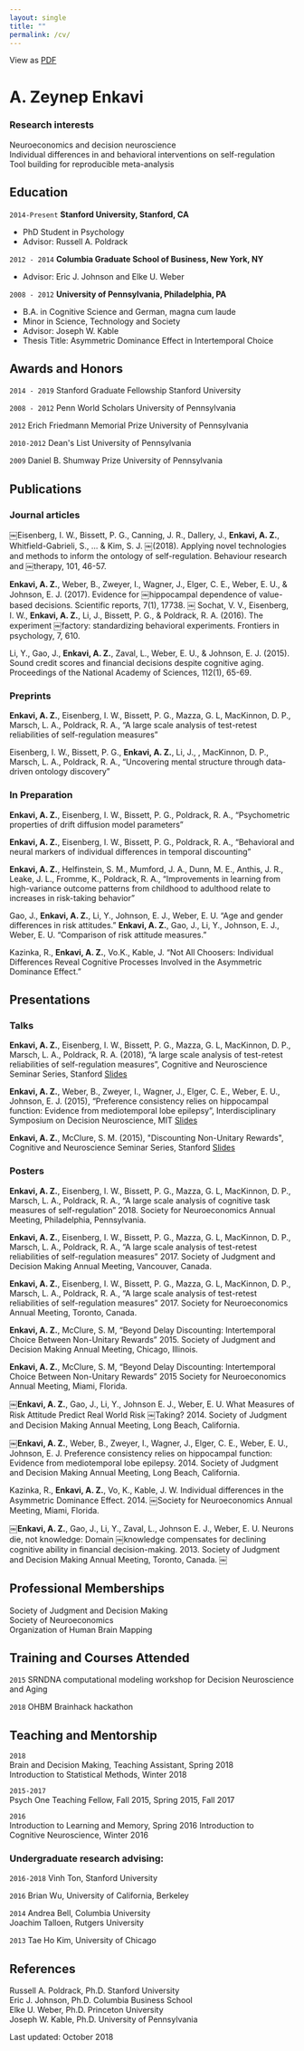 ```yaml
---
layout: single
title: ""
permalink: /cv/
---
```


View as [PDF](assets/pdf/AyseZeynepEnkavi_CV_Oct2018.pdf)

# A. Zeynep Enkavi

### Research interests

Neuroeconomics and decision neuroscience  
Individual differences in and behavioral interventions on self-regulation  
Tool building for reproducible meta-analysis  

## Education

`2014-Present`
__Stanford University, Stanford, CA__

- PhD Student in Psychology
- Advisor: Russell A. Poldrack

`2012 - 2014`
__Columbia Graduate School of Business, New York, NY__

- Advisor: Eric J. Johnson and Elke U. Weber

`2008 - 2012`
__University of Pennsylvania, Philadelphia, PA__
- B.A. in Cognitive Science and German, magna cum laude
- Minor in Science, Technology and Society
- Advisor: Joseph W. Kable
- Thesis Title: Asymmetric Dominance Effect in Intertemporal Choice

## Awards and Honors

`2014 - 2019`
Stanford Graduate Fellowship
Stanford University

`2008 - 2012`
Penn World Scholars
University of Pennsylvania

`2012`
Erich Friedmann Memorial Prize
University of Pennsylvania

`2010-2012`
Dean's List
University of Pennsylvania

`2009`
Daniel B. Shumway Prize
University of Pennsylvania

## Publications

### Journal articles

￼Eisenberg, I. W., Bissett, P. G., Canning, J. R., Dallery, J., **Enkavi, A. Z.**, Whitfield-Gabrieli, S., ... & Kim, S. J.
￼(2018). Applying novel technologies and methods to inform the ontology of self-regulation. Behaviour research and
￼therapy, 101, 46-57.  

**Enkavi, A. Z.**, Weber, B., Zweyer, I., Wagner, J., Elger, C. E., Weber, E. U., & Johnson, E. J. (2017). Evidence for
￼hippocampal dependence of value-based decisions. Scientific reports, 7(1), 17738.
￼
Sochat, V. V., Eisenberg, I. W., **Enkavi, A. Z.**, Li, J., Bissett, P. G., & Poldrack, R. A. (2016). The experiment
￼factory: standardizing behavioral experiments. Frontiers in psychology, 7, 610.

Li, Y., Gao, J., **Enkavi, A. Z.**, Zaval, L., Weber, E. U., & Johnson, E. J. (2015). Sound credit scores and financial decisions despite cognitive aging. Proceedings of the National Academy of Sciences, 112(1), 65-69.  

### Preprints

**Enkavi, A. Z.**, Eisenberg, I. W., Bissett, P. G., Mazza, G. L, MacKinnon, D. P., Marsch, L. A., Poldrack, R. A., “A
large scale analysis of test-retest reliabilities of self-regulation measures”  

Eisenberg, I. W., Bissett, P. G., **Enkavi, A. Z.**, Li, J., , MacKinnon, D. P., Marsch, L. A., Poldrack, R. A., “Uncovering mental structure through data-driven ontology discovery”  

### In Preparation

**Enkavi, A. Z.**, Eisenberg, I. W., Bissett, P. G., Poldrack, R. A., “Psychometric properties of drift diffusion model
parameters”  

**Enkavi, A. Z.**, Eisenberg, I. W., Bissett, P. G., Poldrack, R. A., “Behavioral and neural markers of individual differences in temporal discounting”  

**Enkavi, A. Z.**, Helfinstein, S. M., Mumford, J. A., Dunn, M. E., Anthis, J. R., Leake, J. L., Fromme, K., Poldrack, R. A., “Improvements in learning from high-variance outcome patterns from childhood to adulthood relate to increases in risk-taking behavior”  

Gao, J., **Enkavi, A. Z.**, Li, Y., Johnson, E. J., Weber, E. U. “Age and gender differences in risk attitudes.” **Enkavi, A. Z.**, Gao, J., Li, Y., Johnson, E. J., Weber, E. U. “Comparison of risk attitude measures.”  

Kazinka, R., **Enkavi, A. Z.**, Vo.K., Kable, J. “Not All Choosers: Individual Differences Reveal Cognitive Processes Involved in the Asymmetric Dominance Effect.”

## Presentations

### Talks

**Enkavi, A. Z.**, Eisenberg, I. W., Bissett, P. G., Mazza, G. L, MacKinnon, D. P., Marsch, L. A., Poldrack, R. A. (2018), “A
large scale analysis of test-retest reliabilities of self-regulation measures”, Cognitive and Neuroscience Seminar Series, Stanford [Slides](/assets/pdf/Frisem_05_18_18.pdf)

**Enkavi, A. Z.**, Weber, B., Zweyer, I., Wagner, J., Elger, C. E., Weber, E. U., Johnson, E. J. (2015), “Preference consistency relies on hippocampal function: Evidence from mediotemporal lobe epilepsy”, Interdisciplinary Symposium on Decision Neuroscience, MIT [Slides](/assets/pdf/Enkavi_ISDN2015_Transitivity_final.pdf)

**Enkavi, A. Z.**, McClure, S. M. (2015), "Discounting Non-Unitary Rewards", Cognitive and Neuroscience Seminar Series, Stanford [Slides](FriSem03Apr2015.pdf)

### Posters

**Enkavi, A. Z.**, Eisenberg, I. W., Bissett, P. G., Mazza, G. L, MacKinnon, D. P., Marsch, L. A., Poldrack, R. A., “A large scale analysis of cognitive task measures of self-regulation” 2018. Society for Neuroeconomics Annual Meeting, Philadelphia, Pennsylvania.  

**Enkavi, A. Z.**, Eisenberg, I. W., Bissett, P. G., Mazza, G. L, MacKinnon, D. P., Marsch, L. A., Poldrack, R. A., “A large scale analysis of test-retest reliabilities of self-regulation measures” 2017. Society of Judgment and Decision Making Annual Meeting, Vancouver, Canada.  

**Enkavi, A. Z.**, Eisenberg, I. W., Bissett, P. G., Mazza, G. L, MacKinnon, D. P., Marsch, L. A., Poldrack, R. A., “A large scale analysis of test-retest reliabilities of self-regulation measures” 2017. Society for Neuroeconomics Annual Meeting, Toronto, Canada.  

**Enkavi, A. Z.**, McClure, S. M, “Beyond Delay Discounting: Intertemporal Choice Between Non-Unitary Rewards” 2015. Society of Judgment and Decision Making Annual Meeting, Chicago, Illinois.  

**Enkavi, A. Z.**, McClure, S. M, “Beyond Delay Discounting: Intertemporal Choice Between Non-Unitary Rewards” 2015 Society for Neuroeconomics Annual Meeting, Miami, Florida.  

￼**Enkavi, A. Z.**, Gao, J., Li, Y., Johnson E. J., Weber, E. U. What Measures of Risk Attitude Predict Real World Risk
￼Taking? 2014. Society of Judgment and Decision Making Annual Meeting, Long Beach, California.  

￼**Enkavi, A. Z.**, Weber, B., Zweyer, I., Wagner, J., Elger, C. E., Weber, E. U., Johnson, E. J. Preference consistency relies on hippocampal function: Evidence from mediotemporal lobe epilepsy. 2014. Society of Judgment and Decision Making Annual Meeting, Long Beach, California.  

Kazinka, R., **Enkavi, A. Z.**, Vo, K., Kable, J. W. Individual differences in the Asymmetric Dominance Effect. 2014.
￼Society for Neuroeconomics Annual Meeting, Miami, Florida.  

￼**Enkavi, A. Z.**, Gao, J., Li, Y., Zaval, L., Johnson E. J., Weber, E. U. Neurons die, not knowledge: Domain
￼knowledge compensates for declining cognitive ability in financial decision-making. 2013. Society of Judgment and Decision Making Annual Meeting, Toronto, Canada.
￼
## Professional Memberships

Society of Judgment and Decision Making   
Society of Neuroeconomics  
Organization of Human Brain Mapping

## Training and Courses Attended

`2015`
SRNDNA computational modeling workshop for Decision Neuroscience and Aging   

`2018`
OHBM Brainhack hackathon

## Teaching and Mentorship

`2018`  
Brain and Decision Making, Teaching Assistant, Spring 2018   
Introduction to Statistical Methods, Winter 2018

`2015-2017`  
Psych One Teaching Fellow, Fall 2015, Spring 2015, Fall 2017

`2016`  
Introduction to Learning and Memory, Spring 2016 Introduction to  
Cognitive Neuroscience, Winter 2016

### Undergraduate research advising:

`2016-2018`
Vinh Ton, Stanford University  

`2016`
Brian Wu, University of California, Berkeley   

`2014`
Andrea Bell, Columbia University   
Joachim Talloen, Rutgers University   

`2013`
Tae Ho Kim, University of Chicago   

## References
Russell A. Poldrack, Ph.D. Stanford University  
Eric J. Johnson, Ph.D. Columbia Business School  
Elke U. Weber, Ph.D. Princeton University  
Joseph W. Kable, Ph.D. University of Pennsylvania  


Last updated: October 2018

